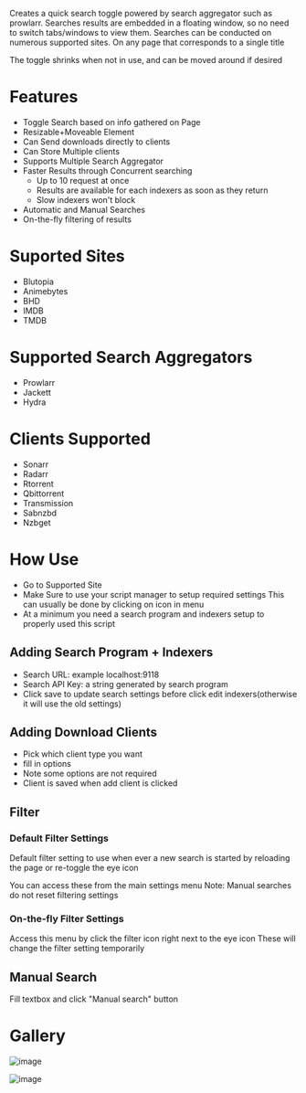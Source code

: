 Creates a quick search toggle powered by search aggregator such as prowlarr. Searches results are embedded in a floating window, so no need to switch tabs/windows to view them.  Searches can be conducted on numerous supported sites. On any page that corresponds to a single title

The toggle shrinks when not in use, and can be moved around if desired

# Features
* Toggle Search based on info gathered on Page
* Resizable+Moveable Element
* Can Send downloads directly to clients
* Can Store Multiple clients 
* Supports Multiple Search Aggregator
* Faster Results through Concurrent searching
  - Up to 10 request at once
  - Results are available for each indexers as soon as they return
  - Slow indexers won't block
* Automatic and Manual Searches
* On-the-fly filtering of results


# Suported Sites
* Blutopia
* Animebytes
* BHD
* IMDB
* TMDB

 # Supported Search Aggregators
* Prowlarr
* Jackett
* Hydra

# Clients Supported
* Sonarr
* Radarr
* Rtorrent
* Qbittorrent
* Transmission
* Sabnzbd
* Nzbget

# How Use
* Go to Supported Site
* Make Sure to use your script manager to setup required settings
This can usually be done by clicking on icon in menu
* At a minimum you need a search program and indexers setup to properly used this script

## Adding Search Program + Indexers
* Search URL: example localhost:9118
* Search API Key: a string generated by search program
* Click save to update search settings
  before click edit indexers(otherwise it will use the old settings)



## Adding Download Clients

* Pick which client type you want
* fill in options
* Note some options are not required
* Client is saved when add client is clicked

## Filter

### Default Filter Settings
Default filter setting to use when ever a new search is started by reloading the page
or re-toggle the eye icon

You can access these from the main settings menu
Note: Manual searches do not reset filtering settings


### On-the-fly Filter Settings
Access this menu by click the filter icon right next to the eye icon
These will change the filter setting temporarily 



## Manual Search
Fill textbox and click "Manual search" button




# Gallery 

![image](https://user-images.githubusercontent.com/109320934/197426136-949dd2fb-4888-4429-9dc6-7baeaa3f5a75.png)

![image](https://user-images.githubusercontent.com/109320934/197426269-fcc31092-fb47-49ac-b81e-1150fcf48e69.png)





